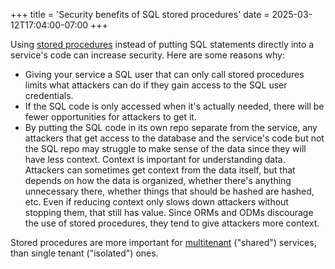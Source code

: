 +++
title = 'Security benefits of SQL stored procedures'
date = 2025-03-12T17:04:00-07:00
+++

Using [stored procedures](https://en.wikipedia.org/wiki/Stored_procedure) instead of putting SQL statements directly into a service's code can increase security. Here are some reasons why:

- Giving your service a SQL user that can only call stored procedures limits what attackers can do if they gain access to the SQL user credentials.
- If the SQL code is only accessed when it's actually needed, there will be fewer opportunities for attackers to get it. 
- By putting the SQL code in its own repo separate from the service, any attackers that get access to the database and the service's code but not the SQL repo may struggle to make sense of the data since they will have less context. Context is important for understanding data. Attackers can sometimes get context from the data itself, but that depends on how the data is organized, whether there's anything unnecessary there, whether things that should be hashed are hashed, etc. Even if reducing context only slows down attackers without stopping them, that still has value. Since ORMs and ODMs discourage the use of stored procedures, they tend to give attackers more context.

Stored procedures are more important for [multitenant](https://en.wikipedia.org/wiki/Multitenancy) ("shared") services, than single tenant ("isolated") ones.
